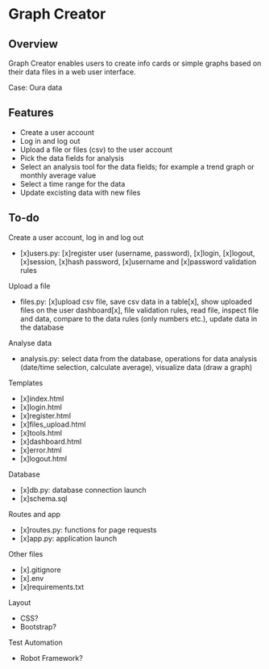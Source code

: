 # Graph Creator

## Overview
Graph Creator enables users to create info cards or simple graphs based on their data files in a web user interface.

Case: Oura data

## Features
- Create a user account
- Log in and log out
- Upload a file or files (csv) to the user account
- Pick the data fields for analysis
- Select an analysis tool for the data fields; for example a trend graph or monthly average value
- Select a time range for the data
- Update excisting data with new files

## To-do
Create a user account, log in and log out
* [x]users.py: [x]register user (username, password), [x]login, [x]logout, [x]session, [x]hash password, [x]username and [x]password validation rules

Upload a file
* files.py: [x]upload csv file, save csv data in a table[x], show uploaded files on the user dashboard[x], file validation rules, read file, inspect file and data, compare to the data rules (only numbers etc.), update data in the database

Analyse data
* analysis.py: select data from the database, operations for data analysis (date/time selection, calculate average), visualize data (draw a graph)

Templates
* [x]index.html
* [x]login.html
* [x]register.html
* [x]files_upload.html
* [x]tools.html
* [x]dashboard.html
* [x]error.html
* [x]logout.html

Database
* [x]db.py: database connection launch
* [x]schema.sql

Routes and app
* [x]routes.py: functions for page requests
* [x]app.py: application launch

Other files
* [x].gitignore
* [x].env
* [x]requirements.txt

Layout
* CSS?
* Bootstrap?

Test Automation
* Robot Framework?
